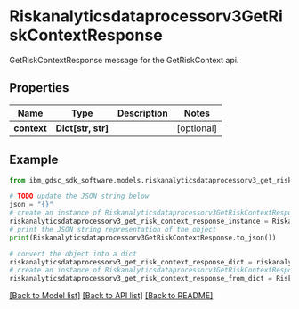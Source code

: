 # Riskanalyticsdataprocessorv3GetRiskContextResponse

GetRiskContextResponse message for the GetRiskContext api.

## Properties

Name | Type | Description | Notes
------------ | ------------- | ------------- | -------------
**context** | **Dict[str, str]** |  | [optional] 

## Example

```python
from ibm_gdsc_sdk_software.models.riskanalyticsdataprocessorv3_get_risk_context_response import Riskanalyticsdataprocessorv3GetRiskContextResponse

# TODO update the JSON string below
json = "{}"
# create an instance of Riskanalyticsdataprocessorv3GetRiskContextResponse from a JSON string
riskanalyticsdataprocessorv3_get_risk_context_response_instance = Riskanalyticsdataprocessorv3GetRiskContextResponse.from_json(json)
# print the JSON string representation of the object
print(Riskanalyticsdataprocessorv3GetRiskContextResponse.to_json())

# convert the object into a dict
riskanalyticsdataprocessorv3_get_risk_context_response_dict = riskanalyticsdataprocessorv3_get_risk_context_response_instance.to_dict()
# create an instance of Riskanalyticsdataprocessorv3GetRiskContextResponse from a dict
riskanalyticsdataprocessorv3_get_risk_context_response_from_dict = Riskanalyticsdataprocessorv3GetRiskContextResponse.from_dict(riskanalyticsdataprocessorv3_get_risk_context_response_dict)
```
[[Back to Model list]](../README.md#documentation-for-models) [[Back to API list]](../README.md#documentation-for-api-endpoints) [[Back to README]](../README.md)



